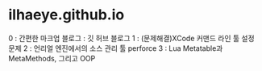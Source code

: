 # ilhaeye.github.io

0 : 간편한 마크업 블로그 : 깃 허브 블로그
1 : (문제해결)XCode 커맨드 라인 툴 설정 문제
2 : 언리얼 엔진에서의 소스 관리 툴 perforce
3 : Lua Metatable과 MetaMethods, 그리고 OOP

